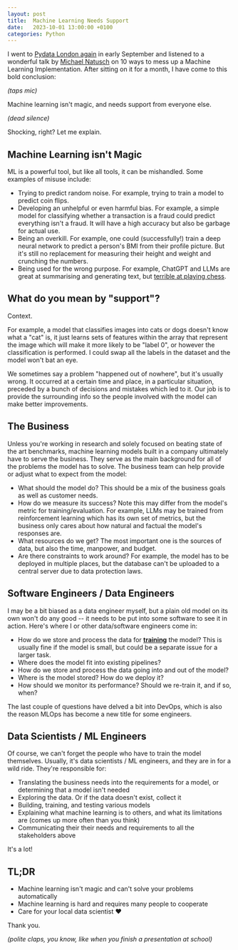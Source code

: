 ```yaml
---
layout: post
title:  Machine Learning Needs Support
date:   2023-10-01 13:00:00 +0100
categories: Python
---
```


I went to [Pydata London again](https://lyndonfan.github.io/meetups/2023/07/05/Pydata-London.html) in early September and listened to a wonderful talk by [Michael Natusch](https://www.linkedin.com/in/cumulyst/?originalSubdomain=uk) on 10 ways to mess up a Machine Learning Implementation. After sitting on it for a month, I have come to this bold conclusion:

_(taps mic)_

Machine learning isn't magic, and needs support from everyone else.

_(dead silence)_

Shocking, right? Let me explain.

## Machine Learning isn't Magic

ML is a powerful tool, but like all tools, it can be mishandled. Some examples of misuse include:

-   Trying to predict random noise. For example, trying to train a model to predict coin flips.
-   Developing an unhelpful or even harmful bias. For example, a simple model for classifying whether a transaction is a fraud could predict everything isn't a fraud. It will have a high accuracy but also be garbage for actual use.
-   Being an overkill. For example, one could (successfully!) train a deep neural network to predict a person's BMI from their profile picture. But it's still no replacement for measuring their height and weight and crunching the numbers.
-   Being used for the wrong purpose. For example, ChatGPT and LLMs are great at summarising and generating text, but [terrible at playing chess](https://www.reddit.com/r/AnarchyChess/comments/10ydnbb/i_placed_stockfish_white_against_chatgpt_black/).

## What do you mean by "support"?

Context.

For example, a model that classifies images into cats or dogs doesn't know what a "cat" is, it just learns sets of features within the array that represent the image which will make it more likely to be "label 0", or however the classification is performed. I could swap all the labels in the dataset and the model won't bat an eye.

We sometimes say a problem "happened out of nowhere", but it's usually wrong. It occurred at a certain time and place, in a particular situation, preceded by a bunch of decisions and mistakes which led to it. Our job is to provide the surrounding info so the people involved with the model can make better improvements.

## The Business

Unless you're working in research and solely focused on beating state of the art benchmarks, machine learning models built in a company ultimately have to serve the business. They serve as the main background for all of the problems the model has to solve. The business team can help provide or adjust what to expect from the model:

-   What should the model do? This should be a mix of the business goals as well as customer needs.
-   How do we measure its success? Note this may differ from the model's metric for training/evaluation. For example, LLMs may be trained from reinforcement learning which has its own set of metrics, but the business only cares about how natural and factual the model's responses are.
-   What resources do we get? The most important one is the sources of data, but also the time, manpower, and budget.
-   Are there constraints to work around? For example, the model has to be deployed in multiple places, but the database can't be uploaded to a central server due to data protection laws.

## Software Engineers / Data Engineers

I may be a bit biased as a data engineer myself, but a plain old model on its own won't do any good -- it needs to be put into some software to see it in action. Here's where I or other data/software engineers come in:

-   How do we store and process the data for **<u>training</u>** the model? This is usually fine if the model is small, but could be a separate issue for a larger task.
-   Where does the model fit into existing pipelines?
-   How do we store and process the data going into and out of the model?
-   Where is the model stored? How do we deploy it?
-   How should we monitor its performance? Should we re-train it, and if so, when?

The last couple of questions have delved a bit into DevOps, which is also the reason MLOps has become a new title for some engineers.

## Data Scientists / ML Engineers

Of course, we can't forget the people who have to train the model themselves. Usually, it's data scientists / ML engineers, and they are in for a wild ride. They're responsible for:

-   Translating the business needs into the requirements for a model, or determining that a model isn't needed
-   Exploring the data. Or if the data doesn't exist, collect it
-   Building, training, and testing various models
-   Explaining what machine learning is to others, and what its limitations are (comes up more often than you think)
-   Communicating their their needs and requirements to all the stakeholders above

It's a lot!

## TL;DR

-   Machine learning isn't magic and can't solve your problems automatically
-   Machine learning is hard and requires many people to cooperate
-   Care for your local data scientist ❤️

Thank you.

_(polite claps, you know, like when you finish a presentation at school)_
